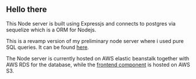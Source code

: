 
## Hello there

This Node server is built using Expressjs and connects to postgres via sequelize which is a ORM for Nodejs.

This is a revamp version of my preliminary node server where i used pure SQL queries. It can be found [here](https://github.com/hermanwongkm/PreFrontalCortex).

The Node server is currently hosted on AWS elastic beanstalk together with AWS RDS for the database, while the [frontend component](https://github.com/hermanwongkm/OccipitalLobe) is hosted on AWS S3.
